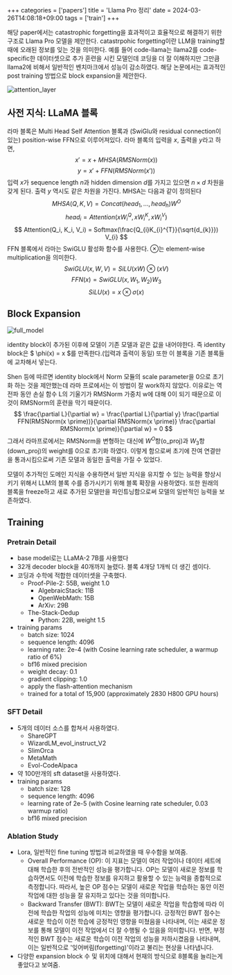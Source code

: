 +++
categories = ['papers']
title = 'Llama Pro 정리'
date = 2024-03-26T14:08:18+09:00
tags = ['train']
+++

해당 paper에서는 catastrophic forgetting을 효과적이고 효율적으로 해결하기 위한 구조로 Llama Pro 모델을 제안한다.
catastrpohic forgetting이란 LLM을 training할 때에 오래된 정보를 잊는 것을 의미한다.
예를 들어 code-llama는 llama2를 code-specific한 데이터셋으로 추가 훈련을 시킨 모델인데 코딩을 더 잘 이해하지만 그만큼 llama2에 비해서 일반적인 벤치마크에서 성능이 감소하였다.
해당 논문에서는 효과적인 post training 방법으로 block expansion을 제안한다.

![attention_layer](https://github.com/currybab/currybab.github.io/assets/7679722/d0e59095-aa2a-4d2a-a835-f5391579df9c)

## 사전 지식: LLaMA 블록

라마 블록은 Multi Head Self Attention 블록과 (SwiGlu와 residual connection이 있는) position-wise FFN으로 이루어져있다.
라마 블록의 입력을 $x$, 출력을 $y$라고 하면,
$$ x\prime = x + MHSA(RMSNorm(x)) $$
$$ y = x\prime + FFN(RMSNorm(x\prime)) $$
입력 $x$가 sequence length $n$과 hidden dimension $d$를 가지고 있으면 $n \times d$ 차원을 갖게 된다. 출력 $y$ 역시도 같은 차원을 가진다. MHSA는 다음과 같이 정의된다
$$ MHSA(Q,K,V) = Concat(head_1,...,head_h)W^{O} $$
$$ head_{i} = Attention(x W_{i}^{Q}, x W_{i}^{K}, x W_{i}^{V}) $$
$$ Attention(Q_i, K_i, V_i) = Softmax(\frac{Q_{i}K_{i}^{T}}{\sqrt{d_{k}}}) V_{i} $$
FFN 블록에서 라마는 SwiGLU 활성화 함수를 사용한다. $\otimes$는 element-wise multiplication을 의미한다.
$$ SwiGLU(x, W, V) = SiLU(xW) \otimes (xV) $$
$$ FFN(x) = SwiGLU(x, W_1, W_2)W_3 $$
$$ SiLU(x) = x \otimes \sigma(x) $$

## Block Expansion

![full_model](https://github.com/currybab/currybab.github.io/assets/7679722/f612acf4-b655-43e7-89ee-c851127db96b)

identity block이 추가된 이후에 모델이 기존 모델과 같은 값을 내어야한다. 
즉 identity block은 $ \phi(x) = x $를 만족한다.(입력과 출력이 동일)
또한 이 블록을 기존 블록들에 교차해서 넣는다.

Shen 등에 따르면 identity block에서 Norm 모듈의 scale parameter을 0으로 초기화 하는 것을 제안했는데 라마 프로에서는 이 방법이 잘 work하지 않았다. 이유로는 역전파 동안 손실 함수 L의 기울기가 RMSNorm 가중치 w에 대해 0이 되기 때문으로 이것이 RMSNorm의 훈련을 막기 때문이다.
$$ \frac{\partial L}{\partial w} = \frac{\partial L}{\partial y} \frac{\partial FFN(RMSNorm(x \prime))}{\partial RMSNorm(x \prime)} \frac{\partial RMSNorm(x \prime)}{\partial w} = 0 $$
그래서 라마프로에서는 RMSNorm을 변형하는 대신에 $W^{O}$항(o_proj)과 $W_{3}$항(down_proj)의 weight를 0으로 초기화 하였다. 이렇게 함으로써 초기에 잔여 연결만을 통과시킴으로써 기존 모델과 동일한 출력을 가질 수 있었다.

모델이 추가적인 도메인 지식을 수용하면서 일반 지식을 유지할 수 있는 능력을 향상시키기 위해서 LLM의 블록 수를 증가시키기 위해 블록 확장을 사용하였다. 또한 원래의 블록을 freeze하고 새로 추가된 모델만을 파인튜닝함으로써 모델의 일반적인 능력을 보존하였다.


## Training
### Pretrain Detail

- base model로는 LLaMA-2 7B를 사용했다
- 32개 decoder block을 40개까지 늘렸다. 블록 4개당 1개씩 더 생긴 셈이다.
- 코딩과 수학에 적합한 데이터셋을 구축했다.
    - Proof-Pile-2: 55B, weight 1.0
        - AlgebraicStack: 11B 
        - OpenWebMath: 15B
        - ArXiv: 29B
    - The-Stack-Dedup
        - Python: 22B, weight 1.5
- training params
    - batch size: 1024 
    - sequence length: 4096 
    - learning rate: 2e-4 (with Cosine learning rate scheduler, a warmup ratio of 6%)
    - bf16 mixed precision
    - weight decay: 0.1
    - gradient clipping: 1.0
    - apply the flash-attention mechanism
    - trained for a total of 15,900 (approximately 2830 H800 GPU hours)

### SFT Detail

- 5개의 데이터 소스를 합쳐서 사용하였다.
    - ShareGPT
    - WizardLM_evol_instruct_V2
    - SlimOrca
    - MetaMath
    - Evol-CodeAlpaca
- 약 100만개의 sft dataset을 사용하였다.
- training params
    - batch size: 128
    - sequence length: 4096
    - learning rate of 2e-5 (with Cosine learning rate scheduler, 0.03 warmup ratio)
    - bf16 mixed precision

### Ablation Study

- Lora, 일반적인 fine tuning 방법과 비교하였을 때 우수함을 보여줌.
    - Overall Performance (OP): 이 지표는 모델이 여러 작업이나 데이터 세트에 대해 학습한 후의 전반적인 성능을 평가합니다. OP는 모델이 새로운 정보를 학습하면서도 이전에 학습한 정보를 유지하고 활용할 수 있는 능력을 종합적으로 측정합니다. 따라서, 높은 OP 점수는 모델이 새로운 작업을 학습하는 동안 이전 작업에 대한 성능을 잘 유지하고 있다는 것을 의미합니다.
    - Backward Transfer (BWT): BWT는 모델이 새로운 작업을 학습함에 따라 이전에 학습한 작업의 성능에 미치는 영향을 평가합니다. 긍정적인 BWT 점수는 새로운 학습이 이전 학습에 긍정적인 영향을 미쳤음을 나타내며, 이는 새로운 정보를 통해 모델이 이전 작업에서 더 잘 수행될 수 있음을 의미합니다. 반면, 부정적인 BWT 점수는 새로운 학습이 이전 작업의 성능을 저하시켰음을 나타내며, 이는 일반적으로 '잊어버림(forgetting)'이라고 불리는 현상을 나타냅니다.
- 다양한 expansion block 수 및 위치에 대해서 현재의 방식으로 8블록을 늘리는게 좋았다고 보여줌.

